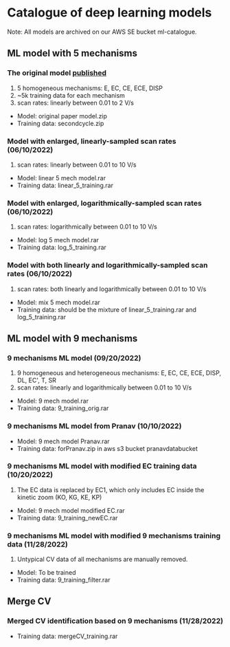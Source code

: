 # Catalogue of deep learning models 
Note: All models are archived on our AWS SE bucket ml-catalogue.
## ML model with 5 mechanisms
### The original model [published](https://pubs.acs.org/doi/10.1021/acsmeasuresciau.2c00045)
1. 5 homogeneous mechanisms: E, EC, CE, ECE, DISP
2. ~5k training data for each mechanism
3. scan rates: linearly between 0.01 to 2 V/s
- Model: original paper model.zip
- Training data: secondcycle.zip
### Model with enlarged, linearly-sampled scan rates (06/10/2022)
1. scan rates: linearly between 0.01 to 10 V/s
- Model: linear 5 mech model.rar
- Training data: linear_5_training.rar
### Model with enlarged, logarithmically-sampled scan rates (06/10/2022)
1. scan rates: logarithmically between 0.01 to 10 V/s
- Model: log 5 mech model.rar
- Training data: log_5_training.rar
### Model with both linearly and logarithmically-sampled scan rates (06/10/2022)
1. scan rates: both linearly and logarithmically between 0.01 to 10 V/s
- Model: mix 5 mech model.rar
- Training data: should be the mixture of linear_5_training.rar and log_5_training.rar
## ML model with 9 mechanisms 
### 9 mechanisms ML model (09/20/2022)
1. 9 homogeneous and heterogeneous mechanisms: E, EC, CE, ECE, DISP, DL, EC', T, SR 
2. scan rates: linearly and logarithmically between 0.01 to 10 V/s
- Model: 9 mech model.rar
- Training data: 9_training_orig.rar
### 9 mechanisms ML model from Pranav (10/10/2022)
- Model: 9 mech model Pranav.rar
- Training data: forPranav.zip in aws s3 bucket pranavdatabucket
###  9 mechanisms ML model with modified EC training data (10/20/2022)
1. The EC data is replaced by EC1, which only includes EC inside the kinetic zoom (KO, KG, KE, KP)
- Model: 9 mech model modified EC.rar
- Training data: 9_training_newEC.rar

### 9 mechanisms ML model with modified 9 mechanisms training data (11/28/2022)
1. Untypical CV data of all mechanisms are manually removed.
- Model: To be trained
- Training data: 9_training_filter.rar

## Merge CV 
### Merged CV identification based on 9 mechanisms (11/28/2022)
- Training data: mergeCV_training.rar